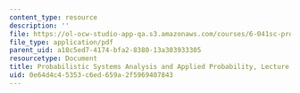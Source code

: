 ```yaml
---
content_type: resource
description: ''
file: https://ol-ocw-studio-app-qa.s3.amazonaws.com/courses/6-041sc-probabilistic-systems-analysis-and-applied-probability-fall-2013/0e64d4c45353c6ed659a2f5969407843_MIT6_041SCF13_L09.pdf
file_type: application/pdf
parent_uid: a18c5ed7-4174-bfa2-8380-13a303933305
resourcetype: Document
title: Probabilistic Systems Analysis and Applied Probability, Lecture 9
uid: 0e64d4c4-5353-c6ed-659a-2f5969407843
---
```

